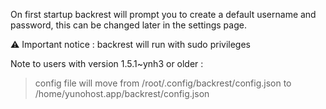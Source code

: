 On first startup backrest will prompt you to create a default username and password, this can be changed later in the settings page.

⚠️ Important notice : backrest will run with sudo privileges 

Note to users with version 1.5.1~ynh3 or older :

>config file will move from /root/.config/backrest/config.json to /home/yunohost.app/backrest/config.json 
